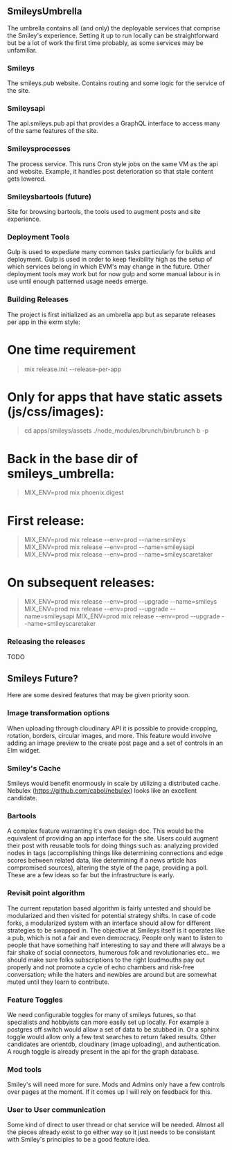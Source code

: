 ## SmileysUmbrella

The umbrella contains all (and only) the deployable services that comprise the Smiley's experience.  Setting it up to run locally can be straightforward but be a lot of work the first time probably, as some services may be unfamiliar.


### Smileys

The smileys.pub website.  Contains routing and some logic for the service of the site.


### Smileysapi

The api.smileys.pub api that provides a GraphQL interface to access many of the same features of the site.


### Smileysprocesses

The process service.  This runs Cron style jobs on the same VM as the api and website. Example, it handles post deterioration so that stale content gets lowered.


### Smileysbartools (future)

Site for browsing bartools, the tools used to augment posts and site experience.


### Deployment Tools

Gulp is used to expediate many common tasks particularly for builds and deployment.  Gulp is used in order to keep flexibility high as the setup of which services belong in which EVM's may change in the future.  Other deployment tools may work but for now gulp and some manual labour is in use until enough patterned usage needs emerge.


### Building Releases

The project is first initialized as an umbrella app but as separate releases per app in the exrm style:

# One time requirement
> mix release.init --release-per-app

# Only for apps that have static assets (js/css/images):
> cd apps/smileys/assets
> ./node_modules/brunch/bin/brunch b -p

# Back in the base dir of smileys_umbrella:
> MIX_ENV=prod mix phoenix.digest

# First release:
> MIX_ENV=prod mix release --env=prod --name=smileys
> MIX_ENV=prod mix release --env=prod --name=smileysapi
> MIX_ENV=prod mix release --env=prod --name=smileyscaretaker

# On subsequent releases:
> MIX_ENV=prod mix release --env=prod --upgrade --name=smileys
> MIX_ENV=prod mix release --env=prod --upgrade --name=smileysapi
> MIX_ENV=prod mix release --env=prod --upgrade --name=smileyscaretaker


### Releasing the releases

TODO


## Smileys Future?

Here are some desired features that may be given priority soon.

### Image transformation options

When uploading through cloudinary API it is possible to provide cropping, rotation, borders, circular images, and more.  This feature would involve adding an image preview to the create post page and a set of controls in an Elm widget.

### Smiley's Cache

Smileys would benefit enormously in scale by utilizing a distributed cache.  Nebulex (https://github.com/cabol/nebulex) looks like an excellent candidate.

### Bartools

A complex feature warranting it's own design doc.  This would be the equivalent of providing an app interface for the site.  Users could augment their post with reusable tools for doing things such as: analyzing provided nodes in tags (accomplishing things like determining connections and edge scores between related data, like determining if a news article has compromised sources), altering the style of the page, providing a poll.  These are a few ideas so far but the infrastructure is early.

### Revisit point algorithm

The current reputation based algorithm is fairly untested and should be modularized and then visited for potential strategy shifts. In case of code forks, a modularized system with an interface should allow for different strategies to be swapped in.  The objective at Smileys itself is it operates like a pub, which is not a fair and even democracy. People only want to listen to people that have something half interesting to say and there will always be a fair shake of social connectors, humerous folk and revolutionaries etc.. we should make sure folks subscriptions to the right loudmouths pay out properly and not promote a cycle of echo chambers and risk-free conversation; while the haters and newbies are around but are somewhat muted until they learn to contribute.

### Feature Toggles

We need configurable toggles for many of smileys futures, so that specialists and hobbyists can more easily set up locally. For example a postgres off switch would allow a set of data to be stubbed in. Or a sphinx toggle would allow only a few test searches to return faked results. Other candidates are orientdb, cloudinary (image uploading), and authentication. A rough toggle is already present in the api for the graph database.

### Mod tools

Smiley's will need more for sure.  Mods and Admins only have a few controls over pages at the moment. If it comes up I will rely on feedback for this.

### User to User communication

Some kind of direct to user thread or chat service will be needed.  Almost all the pieces already exist to go either way so it just needs to be consistant with Smiley's principles to be a good feature idea.
